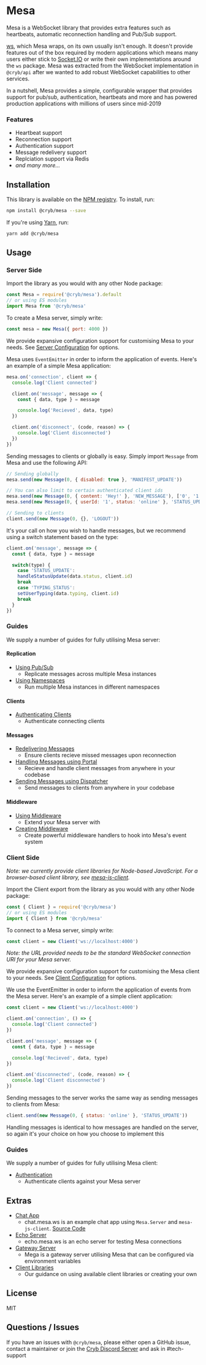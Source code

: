 # Mesa
Mesa is a WebSocket library that provides extra features such as heartbeats, automatic reconnection handling and Pub/Sub support.

[ws](https://www.npmjs.com/package/ws), which Mesa wraps, on its own usually isn't enough. It doesn't provide features out of the box required by modern applications which means many users either stick to [Socket.IO](https://socket.io) or write their own implementations around the `ws` package. Mesa was extracted from the WebSocket implementation in `@cryb/api` after we wanted to add robust WebSocket capabilities to other services.

In a nutshell, Mesa provides a simple, configurable wrapper that provides support for pub/sub, authentication, heartbeats and more and has powered production applications with millions of users since mid-2019

### Features
* Heartbeat support
* Reconnection support
* Authentication support
* Message redelivery support
* Replciation support via Redis
* *and many more...*

## Installation
This library is available on the [NPM registry](https://www.npmjs.com/package/@cryb/mesa). To install, run:
```bash
npm install @cryb/mesa --save
```
If you're using [Yarn](https://yarnpkg.com), run:

```bash
yarn add @cryb/mesa
```

## Usage
### Server Side
Import the library as you would with any other Node package:
```js
const Mesa = require('@cryb/mesa').default
// or using ES modules
import Mesa from '@cryb/mesa'
```

To create a Mesa server, simply write:
```js
const mesa = new Mesa({ port: 4000 })
```

We provide expansive configuration support for customising Mesa to your needs. See [Server Configuration](src/docs/server/configuration.md) for options.

Mesa uses `EventEmitter` in order to inform the application of events. Here's an example of a simple Mesa application:
```js
mesa.on('connection', client => {
  console.log('Client connected')

  client.on('message', message => {
    const { data, type } = message

    console.log('Recieved', data, type)
  })

  client.on('disconnect', (code, reason) => {
    console.log('Client disconnected')
  })
})
```

Sending messages to clients or globally is easy. Simply import `Message` from Mesa and use the following API:
```js
// Sending globally
mesa.send(new Message(0, { disabled: true }, 'MANIFEST_UPDATE'))

// You can also limit to certain authenticated client ids
mesa.send(new Message(0, { content: 'Hey!' }, 'NEW_MESSAGE'), ['0', '1', '2']) // Only send to connected clients with id 0, 1, 2
mesa.send(new Message(0, { userId: '1', status: 'online' }, 'STATUS_UPDATE'), ['*'], ['1']) // Send to all connected clients except client with id 1

// Sending to clients
client.send(new Message(0, {}, 'LOGOUT'))
```

It's your call on how you wish to handle messages, but we recommend using a switch statement based on the type:
```js
client.on('message', message => {
  const { data, type } = message

  switch(type) {
    case 'STATUS_UPDATE':
    handleStatusUpdate(data.status, client.id)
    break
    case 'TYPING_STATUS':
    setUserTyping(data.typing, client.id)
    break
  }
})
````

### Guides
We supply a number of guides for fully utilising Mesa server:

#### Replication
* [Using Pub/Sub](src/docs/server/pubsub.md)
  * Replicate messages across multiple Mesa instances
* [Using Namespaces](src/docs/server/namespaces.md)
  * Run multiple Mesa instances in different namespaces

#### Clients
* [Authenticating Clients](src/docs/server/client/authentication.md)
  * Authenticate connecting clients

#### Messages
* [Redelivering Messages](src/docs/server/message/sync.md)
  * Ensure clients recieve missed messages upon reconnection
* [Handling Messages using Portal](src/docs/server/message/portal.md)
  * Recieve and handle client messages from anywhere in your codebase
* [Sending Messages using Dispatcher](src/docs/server/message/dispatcher.md)
  * Send messages to clients from anywhere in your codebase

#### Middleware
* [Using Middleware](src/docs/server/middleware/using.md)
  * Extend your Mesa server with 
* [Creating Middleware](src/docs/server/middleware/creating.md)
  * Create powerful middleware handlers to hook into Mesa's event system

### Client Side
*Note: we currently provide client libraries for Node-based JavaScript. For a browser-based client library, see [mesa-js-client](https://github.com/neoncloth/mesa-js-client).*

Import the Client export from the library as you would with any other Node package:
```js
const { Client } = require('@cryb/mesa')
// or using ES modules
import { Client } from '@cryb/mesa'
```

To connect to a Mesa server, simply write:
```js
const client = new Client('ws://localhost:4000')
```
*Note: the URL provided needs to be the standard WebSocket connection URI for your Mesa server.*

We provide expansive configuration support for customising the Mesa client to your needs. See [Client Configuration](src/docs/client/configuration.md) for options.

We use the EventEmitter in order to inform the application of events from the Mesa server. Here's an example of a simple client application:
```js
const client = new Client('ws://localhost:4000')

client.on('connection', () => {
  console.log('Client connected')
})

client.on('message', message => {
  const { data, type } = message

  console.log('Recieved', data, type)
})

client.on('disconnected', (code, reason) => {
  console.log('Client disconnected')
})
```

Sending messages to the server works the same way as sending messages to clients from Mesa:
```js
client.send(new Message(0, { status: 'online' }, 'STATUS_UPDATE'))
```

Handling messages is identical to how messages are handled on the server, so again it's your choice on how you choose to implement this

### Guides
We supply a number of guides for fully utilising Mesa client:

* [Authentication](src/docs/client/authentication.md)
  * Authenticate clients against your Mesa server

## Extras
* [Chat App](https://chat.mesa.ws)
  * chat.mesa.ws is an example chat app using `Mesa.Server` and `mesa-js-client`. [Source Code](https://github.com/neoncloth/mech)
* [Echo Server](https://echo.mesa.ws)
  * echo.mesa.ws is an echo server for testing Mesa connections
* [Gateway Server](https://github.com/neoncloth/mega)
  * Mega is a gateway server utilising Mesa that can be configured via environment variables
* [Client Libraries](/src/docs/client-libraries.md)
  * Our guidance on using available client libraries or creating your own

## License
MIT

## Questions / Issues
If you have an issues with `@cryb/mesa`, please either open a GitHub issue, contact a maintainer or join the [Cryb Discord Server](https://discord.gg/ShTATH4) and ask in #tech-support
